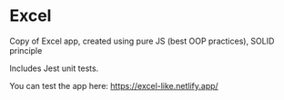 # Excel
Copy of Excel app, created using pure JS (best OOP practices), SOLID principle

Includes Jest unit tests.

You can test the app here: https://excel-like.netlify.app/
